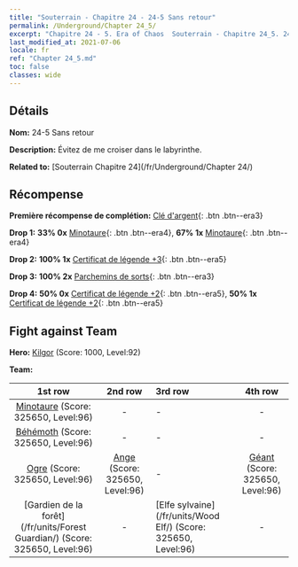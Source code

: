 ```yaml
---
title: "Souterrain - Chapitre 24 - 24-5 Sans retour"
permalink: /Underground/Chapter 24_5/
excerpt: "Chapitre 24 - 5. Era of Chaos  Souterrain - Chapitre 24_5. 24-5 Sans retour"
last_modified_at: 2021-07-06
locale: fr
ref: "Chapter 24_5.md"
toc: false
classes: wide
---
```


## Détails

 **Nom:** 24-5 Sans retour

 **Description:** Évitez de me croiser dans le labyrinthe.

 **Related to:** [Souterrain Chapitre 24](/fr/Underground/Chapter 24/)

## Récompense

 **Première récompense de complétion:** [Clé d'argent](/ItemsFR/con_693/){: .btn .btn--era3}

 **Drop 1:** **33% 0x** [Minotaure](/ItemsFR/unt_248/){: .btn .btn--era4}, **67% 1x** [Minotaure](/ItemsFR/unt_248/){: .btn .btn--era4}

 **Drop 2:** **100% 1x** [Certificat de légende +3](/ItemsFR/mat_88/){: .btn .btn--era5}

 **Drop 3:** **100% 2x** [Parchemins de sorts](/ItemsFR/con_694/){: .btn .btn--era3}

 **Drop 4:** **50% 0x** [Certificat de légende +2](/ItemsFR/mat_81/){: .btn .btn--era5}, **50% 1x** [Certificat de légende +2](/ItemsFR/mat_81/){: .btn .btn--era5}


## Fight against Team
 **Hero:** [Kilgor](/fr/heroes/Kilgor/) (Score: 1000, Level:92)

 **Team:**


  | 1st row | 2nd row | 3rd row | 4th row |
  |:----:|:----:|:----|:----:|
  | [Minotaure](/fr/units/Minotaur/) (Score: 325650, Level:96)  | - | - | - |
  | [Béhémoth](/fr/units/Behemoth/) (Score: 325650, Level:96)  | - | - | - |
  | [Ogre](/fr/units/Ogre/) (Score: 325650, Level:96)  | [Ange](/fr/units/Angel/) (Score: 325650, Level:96)  | - | [Géant](/fr/units/Giant/) (Score: 325650, Level:96)  |
  | [Gardien de la forêt](/fr/units/Forest Guardian/) (Score: 325650, Level:96)  | - | [Elfe sylvaine](/fr/units/Wood Elf/) (Score: 325650, Level:96)  | - |


